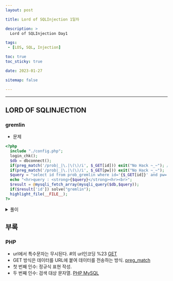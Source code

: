 ```yaml
---
layout: post

title: Lord of SQLInjection 1일차

description: >
  Lord of SQLInjection Day1

tags:
 - [LOS, SQL, Injection]

toc: true
toc_sticky: true

date: 2023-01-27

sitemap: false

---
```

---
## LORD OF SQLINJECTION
### gremlin
- 문제
```php
<?php
  include "./config.php";
  login_chk();
  $db = dbconnect();
  if(preg_match('/prob|_|\.|\(\)/i', $_GET[id])) exit("No Hack ~_~"); // do not try to attack another table, database!
  if(preg_match('/prob|_|\.|\(\)/i', $_GET[pw])) exit("No Hack ~_~");
  $query = "select id from prob_gremlin where id='{$_GET[id]}' and pw='{$_GET[pw]}'";
  echo "<hr>query : <strong>{$query}</strong><hr><br>";
  $result = @mysqli_fetch_array(mysqli_query($db,$query));
  if($result['id']) solve("gremlin");
  highlight_file(__FILE__);
?>
```
<details markdown="1">
<summary>풀이</summary>

```php
$query = "select id from prob_gremlin where id='{$_GET[id]}' and pw='{$_GET[pw]}'";
```
- db에서 select한 id를 $query에 저장한다.

![image](https://user-images.githubusercontent.com/105637541/214982854-8f9978c1-76e2-49ad-9626-316e7f2748d3.png)
- mysqli_query($db, $query): db에서 query로 가져온 데이터.
- $result = mysqli_fetch_array(): $result에 array로 저장한다.
- if $result['id'] solve("gremlin"): id가 result에 있으면 solve.
> 입력된 id가 db에 있으면 gremlin이 해결된다. admin 등의 id로 시도해볼 수 있겠지만, 여기에선 논리식으로 풀이한다.

- 답안
id= '' and pw= '' 값이 TRUE가 나오면 되는 문제다.
1. id= '' or '1=1' & pw= '' or '1=1'
가장 단순하게 TRUE and TRUE를 만들었다. 
2. id= '' or '1=1' or '#' /and pw=/
id를 TRUE로 만들어주고 and 뒤를 주석처리하여 TRUE를 만들었다.
3. **id= '' or '1=1' or '1=1' /and pw=/
and 연산이 선순위를 가지는 점을 이용하였다. 
TRUE or TRUE and FALSE로 구성했다. 최종 TRUE.**
4. pw='1' or '1=1'
3.과 같다. FALSE and FALSE or TRUE로 구성했다. 최종 TRUE.
</details>

## 부록
### PHP
- url에서 특수문자는 무시된다. #의 url인코딩 %23 
[GET](https://stonefree.tistory.com/616)
- GET 방식은 데이터를 URL에 붙여 데이터를 전송하는 방식.
[preg_match](https://ponyozzang.tistory.com/176)
- 첫 번째 인수: 정규식 표현 작성.
- 두 번째 인수: 검색 대상 문자열.
[PHP MySQL](https://m.blog.naver.com/PostView.naver?isHttpsRedirect=true&blogId=diceworld&logNo=220292127761)
